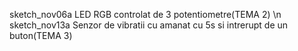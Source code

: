 sketch_nov06a  LED RGB controlat de 3 potentiometre(TEMA 2)
\n
sketch_nov13a  Senzor de vibratii cu amanat cu 5s si intrerupt de un buton(TEMA 3)
